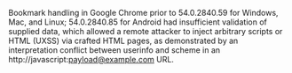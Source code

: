 Bookmark handling in Google Chrome prior to 54.0.2840.59 for Windows, Mac, and Linux; 54.0.2840.85 for Android had insufficient validation of supplied data, which allowed a remote attacker to inject arbitrary scripts or HTML (UXSS) via crafted HTML pages, as demonstrated by an interpretation conflict between userinfo and scheme in an http://javascript:payload@example.com URL.